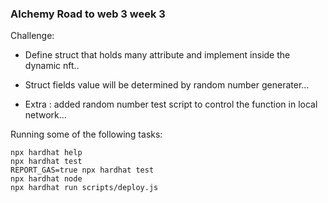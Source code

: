 

### Alchemy Road to web 3 week 3 

Challenge:
- Define struct that holds many attribute and implement inside the dynamic nft..

- Struct fields value will be determined by random number generater...

- Extra : added random number test script to control the function in local network...

Running some of the following tasks:

```shell
npx hardhat help
npx hardhat test
REPORT_GAS=true npx hardhat test
npx hardhat node
npx hardhat run scripts/deploy.js
```
